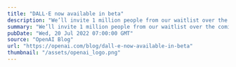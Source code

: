 ```yaml
---
title: "DALL·E now available in beta"
description: "We’ll invite 1 million people from our waitlist over the coming weeks. Users can create with DALL·E using free credits that refill every month, and buy additional credits in 115-generation increments for $15."
summary: "We’ll invite 1 million people from our waitlist over the coming weeks. Users can create with DALL·E using free credits that refill every month, and buy additional credits in 115-generation increments for $15."
pubDate: "Wed, 20 Jul 2022 07:00:00 GMT"
source: "OpenAI Blog"
url: "https://openai.com/blog/dall-e-now-available-in-beta"
thumbnail: "/assets/openai_logo.png"
---
```



